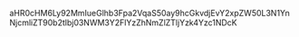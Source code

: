 aHR0cHM6Ly92MmIueGlhb3Fpa2VqaS50ay9hcGkvdjEvY2xpZW50L3N1YnNjcmliZT90b2tlbj03NWM3Y2FlYzZhNmZlZTljYzk4Yzc1NDcK
